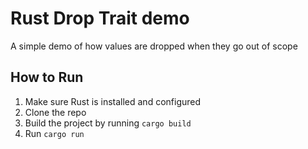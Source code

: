 # Rust Drop Trait demo
A simple demo of how values are dropped when they go out of scope

## How to Run
1. Make sure Rust is installed and configured
2. Clone the repo
3. Build the project by running ```cargo build```
4. Run ```cargo run```
